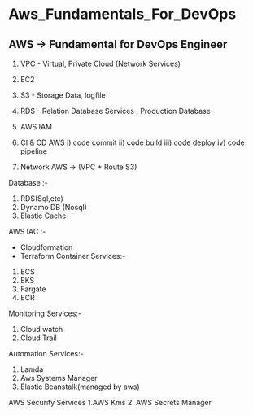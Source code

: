 # Aws_Fundamentals_For_DevOps

AWS -> Fundamental for DevOps Engineer
-----------------------------------------
1. VPC - Virtual, Private Cloud (Network Services)
2. EC2
3. S3 - Storage Data, logfile
4. RDS - Relation Database Services , Production Database
5. AWS IAM
6. CI & CD AWS
	i) code commit ii) code build iii) code deploy iv) code pipeline

7. Network AWS -> (VPC + Route S3)

Database :- 
 1. RDS(Sql,etc) 
 2. Dynamo DB (Nosql)
 3. Elastic Cache
 
AWS IAC :-
 - Cloudformation
 - Terraform
Container Services:-
 1. ECS
 2. EKS
 3. Fargate
 4. ECR
 
Monitoring Services:-
 1. Cloud watch
 2. Cloud Trail
 
Automation Services:-
 1. Lamda
 2. Aws Systems Manager
 3. Elastic Beanstalk(managed by aws)
 
AWS Security Services
 1.AWS Kms 
 2. AWS Secrets Manager

